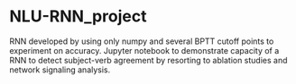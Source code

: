 # NLU-RNN_project
RNN developed by using only numpy and several BPTT cutoff points to experiment on accuracy. Jupyter notebook to demonstrate capacity of a RNN to detect subject-verb agreement by resorting to ablation studies and network signaling analysis.
